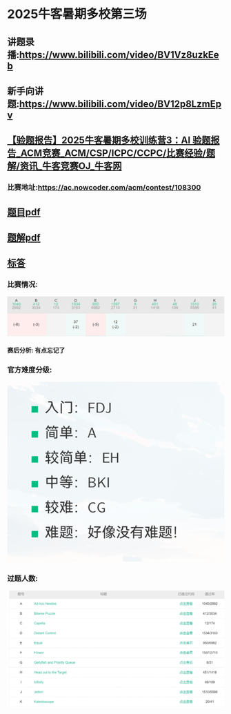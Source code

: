 # 2025牛客暑期多校第三场

## 讲题录播:https://www.bilibili.com/video/BV1Vz8uzkEeb

## 新手向讲题:https://www.bilibili.com/video/BV12p8LzmEpv

## [【验题报告】2025牛客暑期多校训练营3：AI 验题报告_ACM竞赛_ACM/CSP/ICPC/CCPC/比赛经验/题解/资讯_牛客竞赛OJ_牛客网](https://ac.nowcoder.com/discuss/1522973)

### 比赛地址:https://ac.nowcoder.com/acm/contest/108300

## [题目pdf](./1.pdf)

## [题解pdf](./2.pdf)

## [标答](./233) 

### 比赛情况:

![](.\photos\rank.png)

#### 赛后分析: 有点忘记了

### 官方难度分级:

![](./photos/level.png)

### 过题人数:

![](./photos/ac.png)